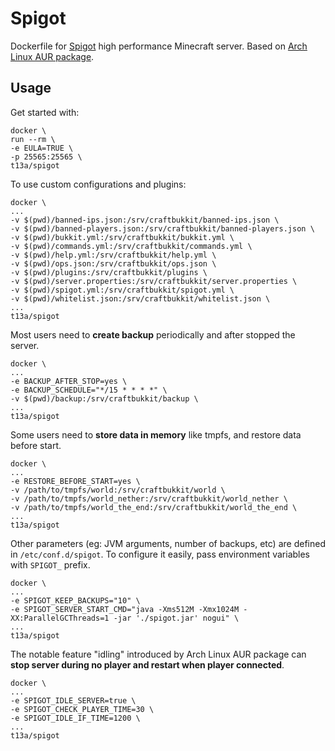 # Spigot

Dockerfile for [Spigot](https://www.spigotmc.org/) high performance
Minecraft server. Based on
[Arch Linux AUR package](https://aur.archlinux.org/packages/spigot/).

## Usage

Get started with:

    docker \
    run --rm \
    -e EULA=TRUE \
    -p 25565:25565 \
    t13a/spigot

To use custom configurations and plugins:

    docker \
    ...
    -v $(pwd)/banned-ips.json:/srv/craftbukkit/banned-ips.json \
    -v $(pwd)/banned-players.json:/srv/craftbukkit/banned-players.json \
    -v $(pwd)/bukkit.yml:/srv/craftbukkit/bukkit.yml \
    -v $(pwd)/commands.yml:/srv/craftbukkit/commands.yml \
    -v $(pwd)/help.yml:/srv/craftbukkit/help.yml \
    -v $(pwd)/ops.json:/srv/craftbukkit/ops.json \
    -v $(pwd)/plugins:/srv/craftbukkit/plugins \
    -v $(pwd)/server.properties:/srv/craftbukkit/server.properties \
    -v $(pwd)/spigot.yml:/srv/craftbukkit/spigot.yml \
    -v $(pwd)/whitelist.json:/srv/craftbukkit/whitelist.json \
    ...
    t13a/spigot

Most users need to **create backup** periodically and after stopped
the server.

    docker \
    ...
    -e BACKUP_AFTER_STOP=yes \
    -e BACKUP_SCHEDULE="*/15 * * * *" \
    -v $(pwd)/backup:/srv/craftbukkit/backup \
    ...
    t13a/spigot

Some users need to **store data in memory** like tmpfs, and restore
data before start.

    docker \
    ...
    -e RESTORE_BEFORE_START=yes \
    -v /path/to/tmpfs/world:/srv/craftbukkit/world \
    -v /path/to/tmpfs/world_nether:/srv/craftbukkit/world_nether \
    -v /path/to/tmpfs/world_the_end:/srv/craftbukkit/world_the_end \
    ...
    t13a/spigot

Other parameters (eg: JVM arguments, number of backups, etc) are
defined in `/etc/conf.d/spigot`. To configure it easily, pass
environment variables with `SPIGOT_` prefix.

    docker \
    ...
    -e SPIGOT_KEEP_BACKUPS="10" \
    -e SPIGOT_SERVER_START_CMD="java -Xms512M -Xmx1024M -XX:ParallelGCThreads=1 -jar './spigot.jar' nogui" \
    ...
    t13a/spigot

The notable feature "idling" introduced by Arch Linux AUR package can
**stop server during no player and restart when player connected**.

    docker \
    ...
    -e SPIGOT_IDLE_SERVER=true \
    -e SPIGOT_CHECK_PLAYER_TIME=30 \
    -e SPIGOT_IDLE_IF_TIME=1200 \
    ...
    t13a/spigot

